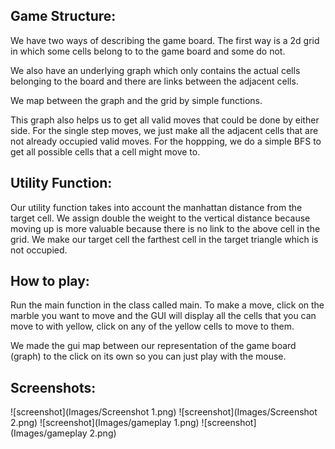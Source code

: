 
## Game Structure:

We have two ways of describing the game board.
The first way is a 2d grid in which some cells belong to to the game board and 
some do not.

We also have an underlying graph which only contains the actual cells belonging to
the board and there are links between the adjacent cells.

We map between the graph and the grid by simple functions.

This graph also helps us to get all valid moves that could be done by either side.
For the single step moves, we just make all the adjacent cells that are not already
occupied valid moves.
For the hoppping, we do a simple BFS to get all possible cells that a cell might
move to.




## Utility Function:

Our utility function takes into account the manhattan distance from the target cell.
We assign double the weight to the vertical distance because moving up is more 
valuable because there is no link to the above cell in the grid.
We make our target cell the farthest cell in the target triangle which is not 
occupied.



## How to play:

Run the main function in the class called main. To make a move, click on the marble
you want to move and the GUI will display all the cells that you can move to with
yellow, click on any of the yellow cells to move to them.

We made the gui map between our representation of the game board (graph) to the 
click on its own so you can just play with the mouse.



## Screenshots:
![screenshot](Images/Screenshot 1.png)
![screenshot](Images/Screenshot 2.png)
![screenshot](Images/gameplay 1.png)
![screenshot](Images/gameplay 2.png)



